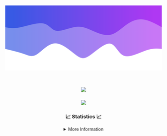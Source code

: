 ![Header](./IMG_4001.png)
<div align="center">

<h1 align="center">
  <a href="https://git.io/typing-svg">
    <img src="https://readme-typing-svg.herokuapp.com/?lines=Welcome+to+my+profile!+👋;JavaScript+developer.;&center=true&size=25">
  </a>
</h1>

<p align="center">
  <img src="https://lanyard.cnrad.dev/api/624702585596805130" />
</p>

### 📈 Statistics 📈
<details>
    <summary>More Information</summary>
    <br/>

<!--START_SECTION:waka-->
![Code Time](http://img.shields.io/badge/Code%20Time-25%20hrs%2027%20mins-blue)

![Profile Views](http://img.shields.io/badge/Profile%20Views-4-blue)

**🐱 My GitHub Data** 

> 📦 1.6 kB Used in GitHub's Storage 
 > 
> 🏆 19 Contributions in the Year 2023
 > 
> 🚫 Not Opted to Hire
 > 
> 📜 5 Public Repositories 
 > 
> 🔑 1 Private Repositories 
 > 
**I'm a Night 🦉** 

```text
🌞 Morning                30 commits          ██░░░░░░░░░░░░░░░░░░░░░░░   08.17 % 
🌆 Daytime                147 commits         ██████████░░░░░░░░░░░░░░░   40.05 % 
🌃 Evening                164 commits         ███████████░░░░░░░░░░░░░░   44.69 % 
🌙 Night                  26 commits          ██░░░░░░░░░░░░░░░░░░░░░░░   07.08 % 
```
📅 **I'm Most Productive on Sunday** 

```text
Monday                   39 commits          ███░░░░░░░░░░░░░░░░░░░░░░   10.63 % 
Tuesday                  66 commits          ████░░░░░░░░░░░░░░░░░░░░░   17.98 % 
Wednesday                75 commits          █████░░░░░░░░░░░░░░░░░░░░   20.44 % 
Thursday                 47 commits          ███░░░░░░░░░░░░░░░░░░░░░░   12.81 % 
Friday                   45 commits          ███░░░░░░░░░░░░░░░░░░░░░░   12.26 % 
Saturday                 19 commits          █░░░░░░░░░░░░░░░░░░░░░░░░   05.18 % 
Sunday                   76 commits          █████░░░░░░░░░░░░░░░░░░░░   20.71 % 
```


📊 **This Week I Spent My Time On** 

```text
🕑︎ Time Zone: America/New_York

💬 Programming Languages: 
Java                     9 hrs 20 mins       ████████████████████░░░░░   80.55 % 
XML                      1 hr 42 mins        ████░░░░░░░░░░░░░░░░░░░░░   14.73 % 
GitIgnore file           14 mins             █░░░░░░░░░░░░░░░░░░░░░░░░   02.13 % 
YAML                     9 mins              ░░░░░░░░░░░░░░░░░░░░░░░░░   01.42 % 
Kotlin                   3 mins              ░░░░░░░░░░░░░░░░░░░░░░░░░   00.44 % 

🔥 Editors: 
IntelliJ                 11 hrs 35 mins      █████████████████████████   100.00 % 

🐱‍💻 Projects: 
Platinum                 3 hrs 3 mins        ███████░░░░░░░░░░░░░░░░░░   26.44 % 
Sacred Sources 2.0       1 hr 24 mins        ███░░░░░░░░░░░░░░░░░░░░░░   12.11 % 
sKitmap                  1 hr 22 mins        ███░░░░░░░░░░░░░░░░░░░░░░   11.84 % 
Xenon-master             58 mins             ██░░░░░░░░░░░░░░░░░░░░░░░   08.40 % 
sLib                     51 mins             ██░░░░░░░░░░░░░░░░░░░░░░░   07.40 % 

💻 Operating System: 
Windows                  11 hrs 35 mins      █████████████████████████   100.00 % 
```

**I Mostly Code in Java** 

```text
Java                     19 repos            ███████████████████████░░   90.48 % 
JavaScript               1 repo              █░░░░░░░░░░░░░░░░░░░░░░░░   04.76 % 
C++                      1 repo              █░░░░░░░░░░░░░░░░░░░░░░░░   04.76 % 
```



**Timeline**

![Lines of Code chart](https://raw.githubusercontent.com/DevDipin/DevDipin/main/assets/bar_graph.png)


 Last Updated on 25/12/2023 23:10:14 UTC
<!--END_SECTION:waka-->

![Footer](./IMG_4002.png)